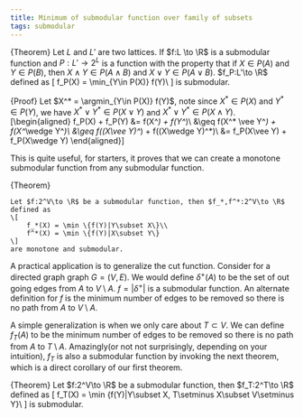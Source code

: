 ```yaml
---
title: Minimum of submodular function over family of subsets
tags: submodular
---
```


{Theorem}
	Let $L$ and $L'$ are two lattices. If $f:L \to \R$ is a submodular function and $P:L'\to 2^{L}$ is a function with the property that if $X\in P(A)$ and $Y\in P(B)$, then $X\wedge Y\in P(A\wedge B)$ and $X\vee Y\in P(A\vee B)$. $f_P:L'\to \R$ defined as 
	\[
		f_P(X) = \min_{Y\in P(X)} f(Y)\\
	\]
	is submodular. 

{Proof}
	Let $X^* = \argmin_{Y\in P(X)} f(Y)$,
	note since $X^*\in P(X)$ and $Y^*\in P(Y)$, we have $X^*\vee Y^* \in P(X\vee Y)$ and $X^*\vee Y^* \in P(X\wedge Y)$.
	\[\begin{aligned}
	f_P(X) + f_P(Y) &= f(X^*) + f(Y^*)\\
	                &\geq f(X^* \vee Y^*) + f(X^*\wedge Y^*)\\
	                &\geq f((X\vee Y)^*) + f((X\wedge Y)^*)\\
	                &= f_P(X\vee Y) + f_P(X\wedge Y)
	\end{aligned}\]

This is quite useful, for starters, it proves that we can create a monotone submodular function from any submodular function.

{Theorem}
	
	Let $f:2^V\to \R$ be a submodular function, then $f_*,f^*:2^V\to \R$ defined as 
	\[
		f_*(X) = \min \{f(Y)|Y\subset X\}\\
		f^*(X) = \min \{f(Y)|X\subset Y\}
	\] 
	are monotone and submodular.

A practical application is to generalize the cut function. Consider for a directed graph graph $G=(V,E)$. We would define $\delta^+(A)$ to be the set of out going edges from $A$ to $V\setminus A$. $f=|\delta^+|$ is a submodular function. An alternate definition for $f$ is the minimum number of edges to be removed so there is no path from $A$ to $V\setminus A$.

A simple generalization is when we only care about $T\subset V$. We can define $f_T(A)$ to be the minimum number of edges to be removed so there is no path from $A$ to $T\setminus A$. Amazingly(or not not surprisingly, depending on your intuition), $f_T$ is also a submodular function by invoking the next theorem, which is a direct corollary of our first theorem.

{Theorem}
	Let $f:2^V\to \R$ be a submodular function, then $f_T:2^T\to \R$ defined as 
	\[
		f_T(X) = \min \{f(Y)|Y\subset X, T\setminus X\subset V\setminus Y\}\\
	\] 
	is submodular.